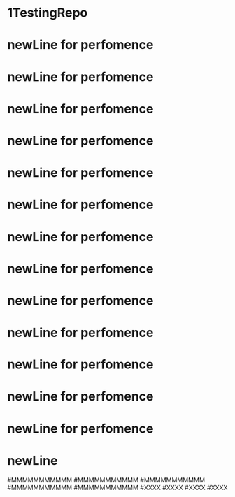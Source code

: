 # 1TestingRepo

# newLine for perfomence
# newLine for perfomence
# newLine for perfomence
# newLine for perfomence
# newLine for perfomence
# newLine for perfomence
# newLine for perfomence
# newLine for perfomence
# newLine for perfomence
# newLine for perfomence
# newLine for perfomence
# newLine for perfomence
# newLine for perfomence

# newLine
#MMMMMMMMMMM
#MMMMMMMMMMM
#MMMMMMMMMMM
#MMMMMMMMMMM
#MMMMMMMMMMM
#XXXX
#XXXX
#XXXX
#XXXX

